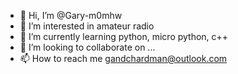 - 👋 Hi, I’m @Gary-m0mhw
- 👀 I’m interested in amateur radio
- 🌱 I’m currently learning python, micro python, c++
- 💞️ I’m looking to collaborate on ...
- 📫 How to reach me gandchardman@outlook.com

<!---
Gary-m0mhw/Gary-m0mhw is a ✨ special ✨ repository because its `README.md` (this file) appears on your GitHub profile.
You can click the Preview link to take a look at your changes.
--->
